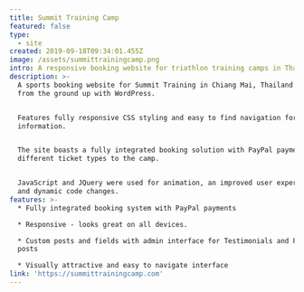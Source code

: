```yaml
---
title: Summit Training Camp
featured: false
type:
  - site
created: 2019-09-18T09:34:01.455Z
image: /assets/summittrainingcamp.png
intro: A responsive booking website for triathlon training camps in Thailand
description: >-
  A sports booking website for Summit Training in Chiang Mai, Thailand built
  from the ground up with WordPress. 


  Features fully responsive CSS styling and easy to find navigation for
  information. 


  The site boasts a fully integrated booking solution with PayPal payments for
  different ticket types to the camp. 


  JavaScript and JQuery were used for animation, an improved user experience,
  and dynamic code changes.
features: >-
  * Fully integrated booking system with PayPal payments

  * Responsive - looks great on all devices.

  * Custom posts and fields with admin interface for Testimonials and Features
  posts

  * Visually attractive and easy to navigate interface
link: 'https://summittrainingcamp.com'
---
```



